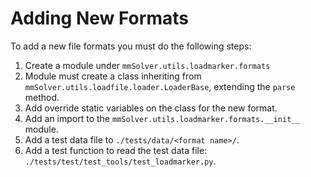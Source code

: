 # Adding New Formats

To add a new file formats you must do the following steps:

1. Create a module under ``mmSolver.utils.loadmarker.formats``
2. Module must create a class inheriting from
   ``mmSolver.utils.loadfile.loader.LoaderBase``, extending the
   ``parse`` method.
3. Add override static variables on the class for the new format.
4. Add an import to the ``mmSolver.utils.loadmarker.formats.__init__``
   module.
5. Add a test data file to ``./tests/data/<format name>/``.
6. Add a test function to read the test data file:
   ``./tests/test/test_tools/test_loadmarker.py``.
